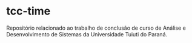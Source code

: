 # tcc-time
Repositório relacionado ao trabalho de conclusão de curso de Análise e Desenvolvimento de Sistemas da Universidade Tuiuti do Paraná.
